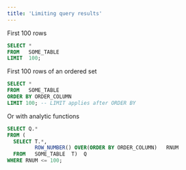 ```yaml
---
title: 'Limiting query results'
---
```

First 100 rows
```sql
SELECT *
FROM   SOME_TABLE
LIMIT  100;
```

First 100 rows of an ordered set
```sql
SELECT *
FROM   SOME_TABLE
ORDER BY ORDER_COLUMN
LIMIT 100; -- LIMIT applies after ORDER BY
```

Or with analytic functions
```sql
SELECT Q.*
FROM (
  SELECT T.*,
         ROW_NUMBER() OVER(ORDER BY ORDER_COLUMN)   RNUM
  FROM   SOME_TABLE  T)  Q
WHERE RNUM <= 100;
```
